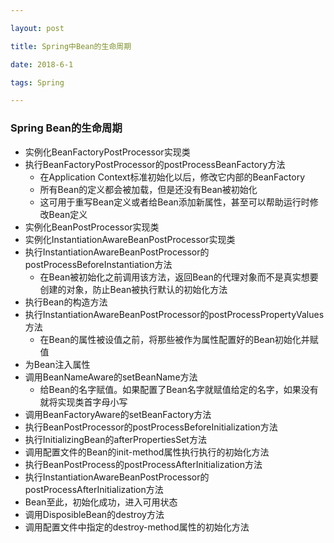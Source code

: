 ```yaml
---

layout: post

title: Spring中Bean的生命周期

date: 2018-6-1

tags: Spring

---
```


### Spring Bean的生命周期
- 实例化BeanFactoryPostProcessor实现类
- 执行BeanFactoryPostProcessor的postProcessBeanFactory方法
	- 在Application Context标准初始化以后，修改它内部的BeanFactory
	- 所有Bean的定义都会被加载，但是还没有Bean被初始化
	- 这可用于重写Bean定义或者给Bean添加新属性，甚至可以帮助运行时修改Bean定义
- 实例化BeanPostProcessor实现类
- 实例化InstantiationAwareBeanPostProcessor实现类
- 执行InstantiationAwareBeanPostProcessor的postProcessBeforeInstantiation方法
	- 在Bean被初始化之前调用该方法，返回Bean的代理对象而不是真实想要创建的对象，防止Bean被执行默认的初始化方法
- 执行Bean的构造方法
- 执行InstantiationAwareBeanPostProcessor的postProcessPropertyValues方法
	- 在Bean的属性被设值之前，将那些被作为属性配置好的Bean初始化并赋值
- 为Bean注入属性
- 调用BeanNameAware的setBeanName方法
	- 给Bean的名字赋值。如果配置了Bean名字就赋值给定的名字，如果没有就将实现类首字母小写
- 调用BeanFactoryAware的setBeanFactory方法
- 执行BeanPostProcessor的postProcessBeforeInitialization方法
- 执行InitializingBean的afterPropertiesSet方法
- 调用配置文件的Bean的init-method属性执行执行的初始化方法
- 执行BeanPostProcess的postProcessAfterInitialization方法
- 执行InstantiationAwareBeanPostProcessor的postProcessAfterInitialization方法
- Bean至此，初始化成功，进入可用状态
- 调用DisposibleBean的destroy方法
- 调用配置文件中指定的destroy-method属性的初始化方法